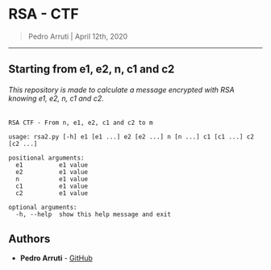 RSA - CTF
===============

> Pedro Arruti | April 12th, 2020

--------------------------

## Starting from e1, e2, n, c1 and c2
###### This repository is made to calculate a message encrypted with RSA knowing e1, e2, n, c1 and c2.

```
RSA CTF - From n, e1, e2, c1 and c2 to m

usage: rsa2.py [-h] e1 [e1 ...] e2 [e2 ...] n [n ...] c1 [c1 ...] c2 [c2 ...]

positional arguments:
  e1          e1 value
  e2          e1 value
  n           e1 value
  c1          e1 value
  c2          e1 value

optional arguments:
  -h, --help  show this help message and exit
```

## Authors

* **Pedro Arruti** - [GitHub](https://github.com/pedroarruti)
